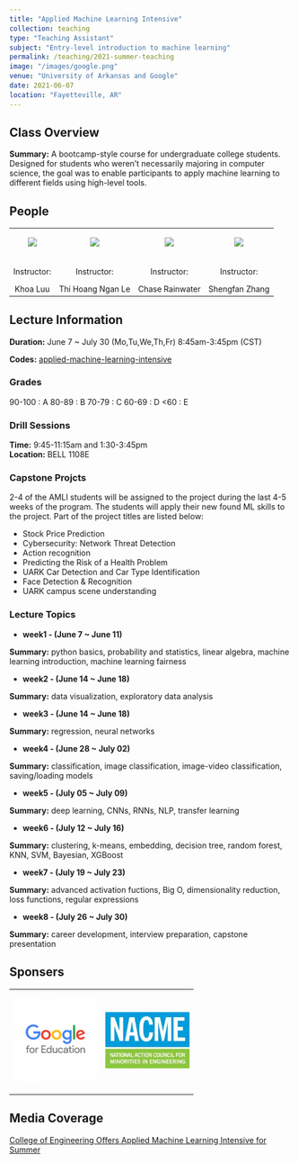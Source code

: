 ```yaml
---
title: "Applied Machine Learning Intensive"
collection: teaching
type: "Teaching Assistant"
subject: "Entry-level introduction to machine learning"
permalink: /teaching/2021-summer-teaching
image: "/images/google.png" 
venue: "University of Arkansas and Google"
date: 2021-06-07
location: "Fayetteville, AR"
---
```


## Class Overview
<b>Summary:</b> A bootcamp-style course for undergraduate college students. Designed for students who weren’t necessarily majoring in computer science, the goal was to enable participants to apply machine learning to different fields using high-level tools.

## People
<table style="width:100%;border:0px;border-spacing:0px;border-collapse:collapse;margin-right:auto;">
  <tbody>
    <tr>
      <td style="vertical-align:middle">
        <p align="center"><img src="https://campusdata.uark.edu/resources/images/FacultyStaffProfile/khoaluu.jpg" width="120"/></p>
      </td>
      <td style="vertical-align:middle">
        <p align="center"><img src="https://campusdata.uark.edu/resources/images/FacultyStaffProfile/thile.jpg" width="120"/></p>
      </td>
      <td style="vertical-align:middle">
        <p align="center"><img src="https://campusdata.uark.edu/resources/images/FacultyStaffProfile/cer.jpg" width="120"/></p>
      </td>
      <td style="vertical-align:middle">
        <p align="center"><img src="https://campusdata.uark.edu/resources/images/FacultyStaffProfile/shengfan.jpg" width="120"/></p>
      </td>
    </tr>
    <tr>
      <td style="horizontal-align:middle">
        <center><p>Instructor: </p><a>Khoa Luu</a></center>
      </td>
      <td style="horizontal-align:middle">
        <center><p>Instructor: </p><a>Thi Hoang Ngan Le</a></center>
      </td>
      <td style="horizontal-align:middle">
        <center><p>Instructor: </p><a>Chase Rainwater</a></center>
      </td>
      <td style="horizontal-align:middle">
        <center><p>Instructor: </p><a>Shengfan Zhang</a></center>
      </td>
    </tr>
  </tbody>
</table> 
  
## Lecture Information
<b>Duration:</b> June 7 ~ July 30 (Mo,Tu,We,Th,Fr) 8:45am-3:45pm (CST)

<b>Codes:</b> [applied-machine-learning-intensive](https://github.com/google/applied-machine-learning-intensive)

### Grades 
90-100   : A
80-89  : B
70-79  : C
60-69 : D
<60     : E

### Drill Sessions
<b>Time:</b> 9:45-11:15am and 1:30-3:45pm <br>
<b>Location:</b> BELL 1108E

### Capstone Projcts
2-4 of the AMLI students will be assigned to the project during the last 4-5 weeks of the program. The students will apply their new found ML skills to the project. Part of the project titles are listed below:
* Stock Price Prediction 
* Cybersecurity: Network Threat Detection 
* Action recognition 
* Predicting the Risk of a Health Problem 
* UARK Car Detection and Car Type Identification
* Face Detection & Recognition
* UARK campus scene understanding 

### Lecture Topics
- <b>week1 - (June 7 ~ June 11)</b><br> 

<b>Summary:</b> python basics, probability and statistics, linear algebra, machine learning introduction, machine learning fairness

- <b>week2 - (June 14 ~ June 18)</b><br> 

<b>Summary:</b> data visualization, exploratory data analysis

- <b>week3 - (June 14 ~ June 18)</b><br> 

<b>Summary:</b> regression, neural networks

- <b>week4 - (June 28 ~ July 02)</b><br> 

<b>Summary:</b> classification, image classification, image-video classification, saving/loading models

- <b>week5 - (July 05 ~ July 09)</b><br> 

<b>Summary:</b> deep learning, CNNs, RNNs, NLP, transfer learning

- <b>week6 - (July 12 ~ July 16)</b><br> 

<b>Summary:</b> clustering, k-means, embedding, decision tree, random forest, KNN, SVM, Bayesian, XGBoost

- <b>week7 - (July 19 ~ July 23)</b><br> 

<b>Summary:</b> advanced activation fuctions, Big O, dimensionality reduction, loss functions, regular expressions

- <b>week8 - (July 26 ~ July 30)</b><br> 

<b>Summary:</b> career development, interview preparation, capstone presentation  

## Sponsers
<table style="width:100%;border:0px;border-spacing:0px;border-collapse:collapse;margin-right:auto;">
  <tbody>
    <tr>
      <td style="vertical-align:middle">
        <p align="center"><img src="/images/GoogleEdLogo.png" width="150"/></p>
      </td>
      <td style="vertical-align:middle">
        <p align="center"><img src="/images/nacme-1024x686-3.jpeg" width="150"/></p>
      </td>
    </tr>
</tbody>
</table>

## Media Coverage 

[College of Engineering Offers Applied Machine Learning Intensive for Summer](https://news.uark.edu/articles/57146/college-of-engineering-offers-applied-machine-learning-intensive-for-summer)
